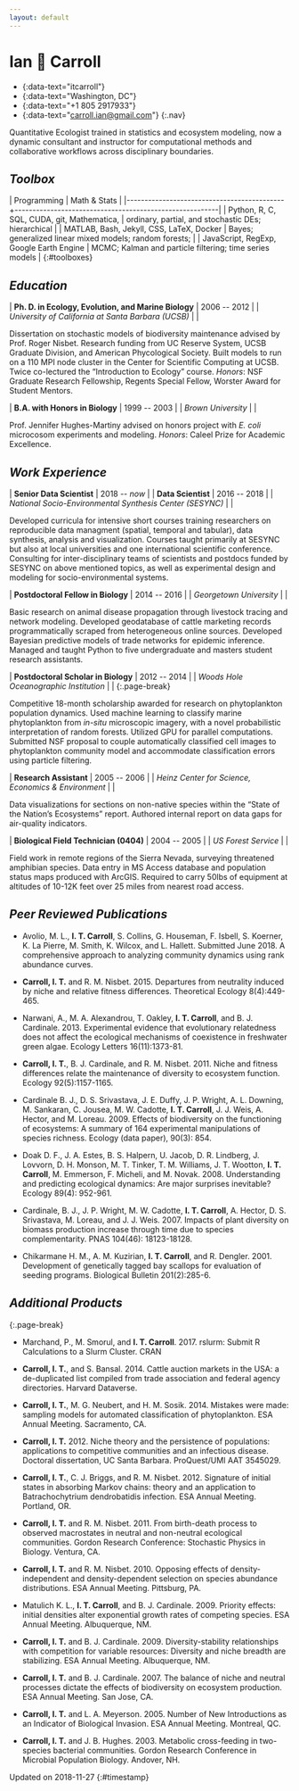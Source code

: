 ```yaml
---
layout: default
---
```


# Ian :seedling: Carroll

- [<i class="fab fa-github"></i>]{:data-text="itcarroll"}
- [<i class="fas fa-map-marker-alt"></i>]{:data-text="Washington, DC"}
- [<i class="fas fa-phone"></i>]{:data-text="+1 805 2917933"}
- [<i class="fas fa-envelope"></i>]{:data-text="carroll.ian@gmail.com"}
{:.nav}

Quantitative Ecologist trained in statistics and ecosystem modeling,
now a dynamic consultant and instructor for computational methods and
collaborative workflows across disciplinary boundaries.


## _Toolbox_

| Programming                                | Math & Stats                                            |
|--------------------------------------------+---------------------------------------------------------|
| Python, R, C, SQL, CUDA, git, Mathematica, | ordinary, partial, and stochastic DEs; hierarchical     |
| MATLAB, Bash, Jekyll, CSS, LaTeX, Docker   | Bayes; generalized linear mixed models; random forests; |
| JavaScript, RegExp, Google Earth Engine    | MCMC; Kalman and particle filtering; time series models |
{:#toolboxes}

## _Education_

| **Ph. D. in Ecology, Evolution, and Marine Biology** | 2006 -- 2012 |
| *University of California at Santa Barbara (UCSB)*   |              |

Dissertation on stochastic models of biodiversity maintenance advised by
Prof. Roger Nisbet. Research funding from UC Reserve System, UCSB Graduate
Division, and American Phycological Society. Built models to run on a 110
MPI node cluster in the Center for Scientific Computing at UCSB. Twice
co-lectured the “Introduction to Ecology” course. *Honors*: NSF Graduate
Research Fellowship, Regents Special Fellow, Worster Award for Student Mentors.

| **B.A. with Honors in Biology** | 1999 -- 2003 |
| *Brown University*              |              |

Prof. Jennifer Hughes-Martiny advised on honors project with *E. coli*
microcosom experiments and modeling. *Honors*: Caleel Prize for
Academic Excellence.


## _Work Experience_

| **Senior Data Scientist**                                | 2018 -- *now* |
| **Data Scientist**                                       | 2016 -- 2018  |
| *National Socio-Environmental Synthesis Center (SESYNC)* |               |

Developed curricula for intensive short courses training researchers on reproducible data managment (spatial, temporal and tabular), data synthesis, analysis and visualization. Courses taught primarily at SESYNC but also at local universities and one international scientific conference. Consulting for inter-disciplinary teams of scientists and postdocs funded by SESYNC on above mentioned topics, as well as experimental design and modeling for socio-environmental systems.

| **Postdoctoral Fellow in Biology** | 2014 -- 2016 |
| *Georgetown University*            |              |

Basic research on animal disease propagation through livestock tracing and network modeling. Developed geodatabase of cattle marketing records programmatically scraped from heterogeneous online sources. Developed Bayesian predictive models of trade networks for epidemic inference. Managed and taught Python to five undergraduate and masters student research assistants.

| **Postdoctoral Scholar in Biology**    | 2012 -- 2014 |
| *Woods Hole Oceanographic Institution* |              |
{:.page-break}

Competitive 18-month scholarship awarded for research on phytoplankton
population dynamics. Used machine learning to classify marine phytoplankton from *in-situ* microscopic imagery, with a novel probabilistic interpretation of random forests. Utilized GPU for parallel computations. Submitted NSF proposal to couple automatically classified cell images to phytoplankton community model and accommodate classification errors using particle filtering.

| **Research Assistant**                              | 2005 -- 2006 |
| *Heinz Center for Science, Economics & Environment* |              |

Data visualizations for sections on non-native species within the “State of the Nation’s
Ecosystems” report. Authored internal report on data gaps for
air-quality indicators.

| **Biological Field Technician (0404)** | 2004 -- 2005 |
| *US Forest Service*                    |              |

Field work in remote regions of the Sierra Nevada, surveying threatened amphibian species. Data entry in
MS Access database and population status maps produced with
ArcGIS. Required to carry 50lbs of equipment at altitudes of 10-12K
feet over 25 miles from nearest road access.

## _Peer Reviewed Publications_

- Avolio, M. L., **I. T. Carroll**, S. Collins, G. Houseman,
  F. Isbell, S. Koerner, K. La Pierre, M. Smith, K. Wilcox, and
  L. Hallett. Submitted June 2018. A comprehensive approach to analyzing
  community dynamics using rank abundance curves.

- **Carroll, I. T.** and R. M. Nisbet. 2015. Departures from
  neutrality induced by niche and relative fitness
  differences. Theoretical Ecology 8(4):449-465.

- Narwani, A., M. A. Alexandrou, T. Oakley, **I. T. Carroll**, and
  B. J. Cardinale. 2013. Experimental evidence that evolutionary
  relatedness does not affect the ecological mechanisms of coexistence
  in freshwater green algae. Ecology Letters 16(11):1373-81.

- **Carroll, I. T.**, B. J. Cardinale, and R. M. Nisbet. 2011. Niche
  and fitness differences relate the maintenance of diversity to
  ecosystem function. Ecology 92(5):1157-1165.

- Cardinale B. J., D. S. Srivastava, J. E. Duffy, J. P. Wright,
  A. L. Downing, M. Sankaran, C. Jousea, M. W. Cadotte,
  **I. T. Carroll**, J. J. Weis, A. Hector, and
  M. Loreau. 2009. Effects of biodiversity on the functioning of
  ecosystems: A summary of 164 experimental manipulations of species
  richness. Ecology (data paper), 90(3): 854.

- Doak D. F., J. A. Estes, B. S. Halpern, U. Jacob, D. R. Lindberg,
  J. Lovvorn, D. H. Monson, M. T. Tinker, T. M. Williams,
  J. T. Wootton, **I. T. Carroll**, M. Emmerson, F. Micheli, and
  M. Novak. 2008. Understanding and predicting ecological dynamics:
  Are major surprises inevitable? Ecology 89(4): 952-961.

- Cardinale, B. J., J. P. Wright, M. W. Cadotte, **I. T. Carroll**,
  A. Hector, D. S. Srivastava, M. Loreau, and J. J. Weis. 2007. Impacts
  of plant diversity on biomass production increase through time due
  to species complementarity. PNAS 104(46): 18123-18128.

- Chikarmane H. M., A. M. Kuzirian, **I. T. Carroll**, and
  R. Dengler. 2001. Development of genetically tagged bay scallops for
  evaluation of seeding programs. Biological Bulletin 201(2):285-6.


## _Additional Products_
{:.page-break}

- Marchand, P., M. Smorul, and **I. T. Carroll**. 2017. rslurm: Submit
  R Calculations to a Slurm Cluster. CRAN

- **Carroll, I. T.**, and S. Bansal. 2014. Cattle auction markets in
  the USA: a de-duplicated list compiled from trade association and
  federal agency directories. Harvard Dataverse.

- **Carroll, I. T.**, M. G. Neubert, and H. M. Sosik. 2014. Mistakes
  were made: sampling models for automated classification of
  phytoplankton. ESA Annual Meeting. Sacramento, CA.

- **Carroll, I. T.** 2012. Niche theory and the persistence of
  populations: applications to competitive communities and an
  infectious disease. Doctoral dissertation, UC Santa
  Barbara. ProQuest/UMI AAT 3545029.

- **Carroll, I. T.**, C. J. Briggs, and R. M. Nisbet. 2012. Signature
  of initial states in absorbing Markov chains: theory and an
  application to Batrachochytrium dendrobatidis infection. ESA Annual
  Meeting. Portland, OR.

- **Carroll, I. T.** and R. M. Nisbet. 2011. From birth-death process to
  observed macrostates in neutral and non-neutral ecological
  communities. Gordon Research Conference: Stochastic Physics in
  Biology. Ventura, CA.

- **Carroll, I. T.** and R. M. Nisbet. 2010. Opposing effects of
  density-independent and density-dependent selection on species
  abundance distributions. ESA Annual Meeting. Pittsburg, PA.

- Matulich K. L., **I. T. Carroll**, and B. J. Cardinale. 2009.
  Priority effects: initial densities alter exponential growth rates
  of competing species. ESA Annual Meeting. Albuquerque, NM.

- **Carroll, I. T.** and B. J. Cardinale. 2009. Diversity-stability
  relationships with competition for variable resources: Diversity and
  niche breadth are stabilizing. ESA Annual Meeting. Albuquerque, NM.

- **Carroll, I. T.** and B. J. Cardinale. 2007. The balance of niche and
  neutral processes dictate the effects of biodiversity on ecosystem
  production. ESA Annual Meeting. San Jose, CA.

- **Carroll, I. T.** and L. A. Meyerson. 2005. Number of New Introductions
  as an Indicator of Biological Invasion. ESA Annual Meeting. Montreal, QC.

- **Carroll, I. T.** and J. B. Hughes. 2003. Metabolic cross-feeding in
  two-species bacterial communities. Gordon Research Conference in
  Microbial Population Biology. Andover, NH.

Updated on 2018-11-27
{:#timestamp}

[<i class="fab fa-github"></i>]: https://github.com/itcarroll
[<i class="fas fa-map-marker-alt"></i>]: https://www.google.com/maps/place/Washington,+DC
[<i class="fas fa-phone"></i>]: tel:+18052917933
[<i class="fas fa-envelope"></i>]: mailto:carroll.ian@gmail.com

<script>
window.onbeforeprint = function() {document.title = 'Ian-Carroll-CV';}
</script>
